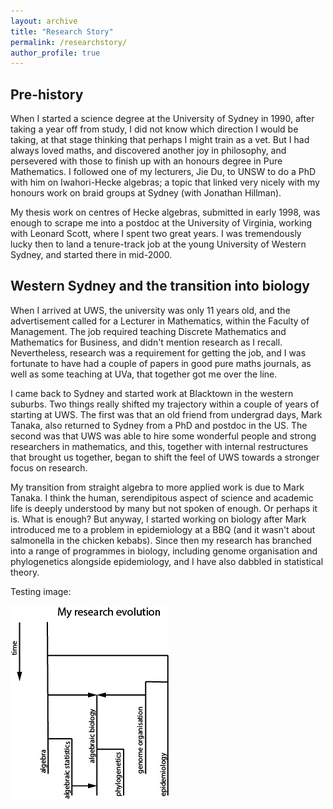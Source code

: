 ```yaml
---
layout: archive
title: "Research Story"
permalink: /researchstory/
author_profile: true
---
```



<!-- Brief academic bio
======
 -->

Pre-history
---
When I started a science degree at the University of Sydney in 1990, after taking a year off from study, I did not know which direction I would be taking, at that stage thinking that perhaps I might train as a vet.  But I had always loved maths, and discovered another joy in philosophy, and persevered with those to finish up with an honours degree in Pure Mathematics.  I followed one of my lecturers, Jie Du, to UNSW to do a PhD with him on Iwahori-Hecke algebras; a topic that linked very nicely with my honours work on braid groups at Sydney (with Jonathan Hillman).

My thesis work on centres of Hecke algebras, submitted in early 1998, was enough to scrape me into a postdoc at the University of Virginia, working with Leonard Scott, where I spent two great years.  I was tremendously lucky then to land a tenure-track job at the young University of Western Sydney, and started there in mid-2000.

Western Sydney and the transition into biology
---
When I arrived at UWS, the university was only 11 years old, and the advertisement called for a Lecturer in Mathematics, within the Faculty of Management.  The job required teaching Discrete Mathematics and Mathematics for Business, and didn't mention research as I recall.  Nevertheless, research was a requirement for getting the job, and I was fortunate to have had a couple of papers in good pure maths journals, as well as some teaching at UVa, that together got me over the line.

I came back to Sydney and started work at Blacktown in the western suburbs.  Two things really shifted my trajectory within a couple of years of starting at UWS.  The first was that an old friend from undergrad days, Mark Tanaka, also returned to Sydney from a PhD and postdoc in the US.  The second was that UWS was able to hire some wonderful people and strong researchers in mathematics, and this, together with internal restructures that brought us together, began to shift the feel of UWS towards a stronger focus on research.

My transition from straight algebra to more applied work is due to Mark Tanaka.  I think the human, serendipitous aspect of science and academic life is deeply understood by many but not spoken of enough.  Or perhaps it is. What is enough?  But anyway, I started working on biology after Mark introduced me to a problem in epidemiology at a BBQ (and it wasn't about salmonella in the chicken kebabs).  Since then my research has branched into a range of programmes in biology, including genome organisation and phylogenetics alongside epidemiology, and I have also dabbled in statistical theory.


Testing image:

![research evolution](../images/career-map.jpg)
